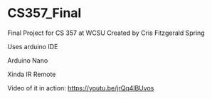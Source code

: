 # CS357_Final
Final Project for CS 357 at WCSU
Created by Cris Fitzgerald
Spring 

Uses arduino IDE 

Arduino Nano

Xinda IR Remote

Video of it in action: https://youtu.be/jrQq4lBUvos


